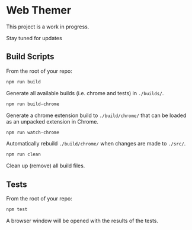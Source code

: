 # Web Themer

This project is a work in progress.

Stay tuned for updates

## Build Scripts

From the root of your repo:

```bash
npm run build
```

Generate all  available builds (i.e. chrome and tests) in `./builds/`.

```bash
npm run build-chrome
```

Generate a chrome extension build to `./build/chrome/` that can be loaded as an unpacked extension in Chrome.

```bash
npm run watch-chrome
```

Automatically rebuild `./build/chrome/` when changes are made to `./src/`.


```bash
npm run clean
```

Clean up (remove) all build files.

## Tests

From the root of your repo:

```bash
npm test
```

A browser window will be opened with the results of the tests.
